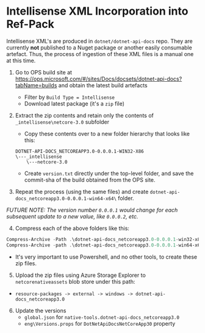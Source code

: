 # Intellisense XML Incorporation into Ref-Pack


Intellisense XML's are produced in `dotnet/dotnet-api-docs` repo. They are currently **not** published to a Nuget package or another easily consumable artefact. Thus, the process of ingestion of these XML files is a manual one at this time. 

1. Go to OPS build site at https://ops.microsoft.com/#/sites/Docs/docsets/dotnet-api-docs?tabName=builds and obtain the latest build artefacts
   - Filter by `Build Type = Intellisense`
    - Download latest package (it's a `zip` file)
2. Extract the zip contents and retain only the contents of `_intellisense\netcore-3.0` subfolder
   - Copy these contents over to a new folder hierarchy that looks like this: 
  
    ```
    DOTNET-API-DOCS_NETCOREAPP3.0-0.0.0.1-WIN32-X86
    \---_intellisense
        \---netcore-3.0
    ```

    - Create `version.txt` directly under the top-level folder, and save the commit-sha of the build obtained from the OPS site. 

 3. Repeat the process (using the same files) and create `dotnet-api-docs_netcoreapp3.0-0.0.0.1-win64-x64\` folder. 

*FUTURE NOTE: 
	The version number `0.0.0.1` would change for each subsequent update to a new value, like `0.0.0.2`, etc.* 


4. Compress each of the above folders like this: 

  ```PowerShell
  Compress-Archive -Path .\dotnet-api-docs_netcoreapp3.0-0.0.0.1-win32-x86\* -DestinationPath .\dotnet-api-docs_netcoreapp3.0-0.0.0.1-win32-x86.zip
  Compress-Archive -path .\dotnet-api-docs_netcoreapp3.0-0.0.0.1-win64-x64\* -DestinationPath .\dotnet-api-docs_netcoreapp3.0-0.0.0.1-win64-x64.zip
  ```

   - It's very important to use Powershell, and no other tools, to create these zip files. 

5. Upload the zip files using Azure Storage Explorer to `netcorenativeassets` blob store under this path: 
  - `resource-packages -> external -> windows -> dotnet-api-docs_netcoreapp3.0` 
6. Update the versions
    - `global.json` for `native-tools.dotnet-api-docs_netcoreapp3.0`
    - `eng\Versions.props` for `DotNetApiDocsNetCoreApp30` property